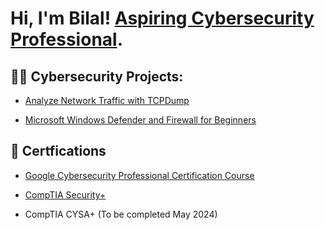 <h1>Hi, I'm Bilal! <a href="https://www.linkedin.com/in/bilal-mohamed-a731b71a3/">Aspiring Cybersecurity Professional</a>.

<h2>👨‍💻 Cybersecurity Projects:</h2>

- [Analyze Network Traffic with TCPDump](https://www.coursera.org/account/accomplishments/certificate/FXPX2ABGENLA)

- [Microsoft Windows Defender and Firewall for Beginners](https://www.coursera.org/account/accomplishments/certificate/64MZWBUQ743J)



<h2>🏅 Certfications </h2>

- [Google Cybersecurity Professional Certification Course](https://www.credly.com/badges/e6556d07-8d34-46c5-9ae0-1a8d341b12ed)

- [CompTIA Security+](https://www.credly.com/badges/10a6cfad-c663-4dde-95e6-f955250788f9/public_url)

- CompTIA CYSA+ (To be completed May 2024)
